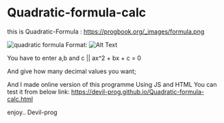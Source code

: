 # Quadratic-formula-calc

this is Quadratic-Formula : https://progbook.org/_images/formula.png

![quadratic formula](https://progbook.org/_images/formula.png)
Format: ![Alt Text](url)

You have to enter a,b and c
  ||  ax^2 + bx + c = 0

And give how many decimal values you want;

And I made online version of this programme Using JS and HTML
You can test it from below link:
https://devil-prog.github.io/Quadratic-formula-calc.html


enjoy..
Devil-prog
